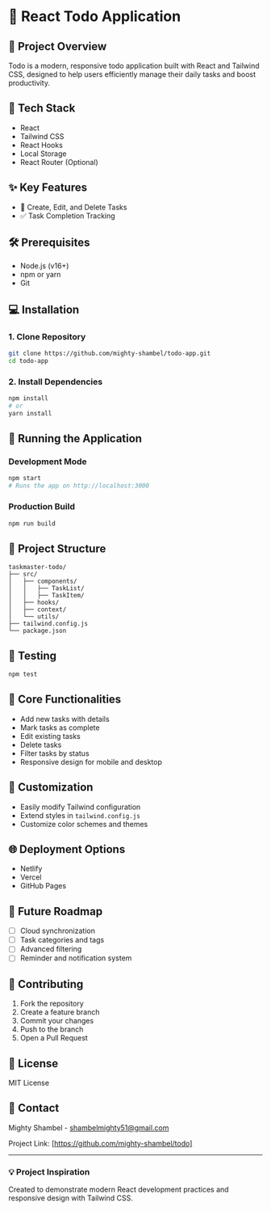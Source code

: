 # 📝 React Todo Application

## 🌟 Project Overview
Todo is a modern, responsive todo application built with React and Tailwind CSS, designed to help users efficiently manage their daily tasks and boost productivity.

## 🚀 Tech Stack
- React
- Tailwind CSS
- React Hooks
- Local Storage
- React Router (Optional)

## ✨ Key Features
- 🎯 Create, Edit, and Delete Tasks
- ✅ Task Completion Tracking


## 🛠 Prerequisites
- Node.js (v16+)
- npm or yarn
- Git

## 💻 Installation

### 1. Clone Repository
```bash
git clone https://github.com/mighty-shambel/todo-app.git
cd todo-app
```

### 2. Install Dependencies
```bash
npm install
# or
yarn install
```

## 🚀 Running the Application

### Development Mode
```bash
npm start
# Runs the app on http://localhost:3000
```

### Production Build
```bash
npm run build
```

## 📂 Project Structure
```
taskmaster-todo/
├── src/
│   ├── components/
│   │   ├── TaskList/
│   │   ├── TaskItem/
│   ├── hooks/
│   ├── context/
│   └── utils/
├── tailwind.config.js
└── package.json
```

## 🧪 Testing
```bash
npm test
```

## 🌈 Core Functionalities
- Add new tasks with details
- Mark tasks as complete
- Edit existing tasks
- Delete tasks
- Filter tasks by status
- Responsive design for mobile and desktop

## 🔧 Customization
- Easily modify Tailwind configuration
- Extend styles in `tailwind.config.js`
- Customize color schemes and themes

## 🌐 Deployment Options
- Netlify
- Vercel
- GitHub Pages

## 🔮 Future Roadmap
- [ ] Cloud synchronization
- [ ] Task categories and tags
- [ ] Advanced filtering
- [ ] Reminder and notification system

## 🤝 Contributing
1. Fork the repository
2. Create a feature branch
3. Commit your changes
4. Push to the branch
5. Open a Pull Request

## 📄 License
MIT License

## 📧 Contact
Mighty Shambel - shambelmighty51@gmail.com

Project Link: [https://github.com/mighty-shambel/todo]

---

### 💡 Project Inspiration
Created to demonstrate modern React development practices and responsive design with Tailwind CSS.
